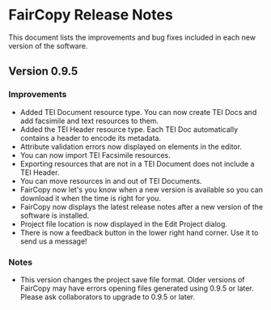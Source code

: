 # FairCopy Release Notes

This document lists the improvements and bug fixes included in each new version of the software.

## Version 0.9.5

### Improvements

* Added TEI Document resource type. You can now create TEI Docs and add facsimile and text resources to them.
* Added the TEI Header resource type. Each TEI Doc automatically contains a header to encode its metadata. 
* Attribute validation errors now displayed on elements in the editor.
* You can now import TEI Facsimile resources.
* Exporting resources that are not in a TEI Document does not include a TEI Header.
* You can move resources in and out of TEI Documents.
* FairCopy now let's you know when a new version is available so you can download it when the time is right for you.
* FairCopy now displays the latest release notes after a new version of the software is installed.
* Project file location is now displayed in the Edit Project dialog.
* There is now a feedback button in the lower right hand corner. Use it to send us a message!

### Notes

* This version changes the project save file format. Older versions of FairCopy may have errors opening files generated using 0.9.5 or later. Please ask collaborators to upgrade to 0.9.5 or later.
